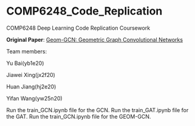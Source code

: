 # COMP6248_Code_Replication
COMP6248 Deep Learning Code Replication Coursework


**Original Paper**: [Geom-GCN: Geometric Graph Convolutional Networks](https://arxiv.org/abs/2002.05287)


Team members:


Yu Bai(yb1e20)


Jiawei Xing(jx2f20)


Huan Jiang(hj2e20)


Yifan Wang(yw25n20)


Run the train_GCN.ipynb file for the GCN.
Run the train_GAT.ipynb file for the GAT.
Run the train_GCN.ipynb file for the GEOM-GCN.

